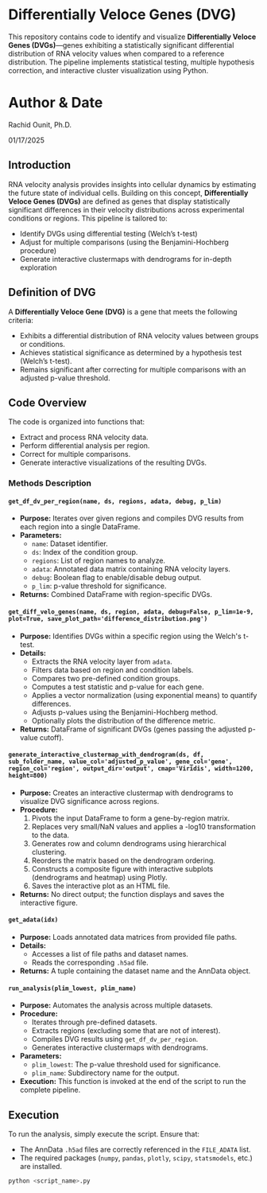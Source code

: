 # Differentially Veloce Genes (DVG) 

This repository contains code to identify and visualize **Differentially Veloce Genes (DVGs)**—genes exhibiting a statistically significant differential distribution of RNA velocity values when compared to a reference distribution. The pipeline implements statistical testing, multiple hypothesis correction, and interactive cluster visualization using Python.

# Author & Date
Rachid Ounit, Ph.D.

01/17/2025

## Introduction

RNA velocity analysis provides insights into cellular dynamics by estimating the future state of individual cells. Building on this concept, **Differentially Veloce Genes (DVGs)** are defined as genes that display statistically significant differences in their velocity distributions across experimental conditions or regions. This pipeline is tailored to:
- Identify DVGs using differential testing (Welch’s t-test)
- Adjust for multiple comparisons (using the Benjamini-Hochberg procedure)
- Generate interactive clustermaps with dendrograms for in-depth exploration

## Definition of DVG

A **Differentially Veloce Gene (DVG)** is a gene that meets the following criteria:
- Exhibits a differential distribution of RNA velocity values between groups or conditions.
- Achieves statistical significance as determined by a hypothesis test (Welch’s t-test).
- Remains significant after correcting for multiple comparisons with an adjusted p-value threshold.

## Code Overview

The code is organized into functions that:
- Extract and process RNA velocity data.
- Perform differential analysis per region.
- Correct for multiple comparisons.
- Generate interactive visualizations of the resulting DVGs.

### Methods Description

#### `get_df_dv_per_region(name, ds, regions, adata, debug, p_lim)`

- **Purpose:** Iterates over given regions and compiles DVG results from each region into a single DataFrame.
- **Parameters:**
  - `name`: Dataset identifier.
  - `ds`: Index of the condition group.
  - `regions`: List of region names to analyze.
  - `adata`: Annotated data matrix containing RNA velocity layers.
  - `debug`: Boolean flag to enable/disable debug output.
  - `p_lim`: p-value threshold for significance.
- **Returns:** Combined DataFrame with region-specific DVGs.

#### `get_diff_velo_genes(name, ds, region, adata, debug=False, p_lim=1e-9, plot=True, save_plot_path='difference_distribution.png')`

- **Purpose:** Identifies DVGs within a specific region using the Welch's t-test.
- **Details:**
  - Extracts the RNA velocity layer from `adata`.
  - Filters data based on region and condition labels.
  - Compares two pre-defined condition groups.
  - Computes a test statistic and p-value for each gene.
  - Applies a vector normalization (using exponential means) to quantify differences.
  - Adjusts p-values using the Benjamini-Hochberg method.
  - Optionally plots the distribution of the difference metric.
- **Returns:** DataFrame of significant DVGs (genes passing the adjusted p-value cutoff).

#### `generate_interactive_clustermap_with_dendrogram(ds, df, sub_folder_name, value_col='adjusted_p_value', gene_col='gene', region_col='region', output_dir='output', cmap='Viridis', width=1200, height=800)`

- **Purpose:** Creates an interactive clustermap with dendrograms to visualize DVG significance across regions.
- **Procedure:**
  1. Pivots the input DataFrame to form a gene-by-region matrix.
  2. Replaces very small/NaN values and applies a -log10 transformation to the data.
  3. Generates row and column dendrograms using hierarchical clustering.
  4. Reorders the matrix based on the dendrogram ordering.
  5. Constructs a composite figure with interactive subplots (dendrograms and heatmap) using Plotly.
  6. Saves the interactive plot as an HTML file.
- **Returns:** No direct output; the function displays and saves the interactive figure.

#### `get_adata(idx)`

- **Purpose:** Loads annotated data matrices from provided file paths.
- **Details:**
  - Accesses a list of file paths and dataset names.
  - Reads the corresponding `.h5ad` file.
- **Returns:** A tuple containing the dataset name and the AnnData object.

#### `run_analysis(plim_lowest, plim_name)`

- **Purpose:** Automates the analysis across multiple datasets.
- **Procedure:**
  - Iterates through pre-defined datasets.
  - Extracts regions (excluding some that are not of interest).
  - Compiles DVG results using `get_df_dv_per_region`.
  - Generates interactive clustermaps with dendrograms.
- **Parameters:**
  - `plim_lowest`: The p-value threshold used for significance.
  - `plim_name`: Subdirectory name for the output.
- **Execution:** This function is invoked at the end of the script to run the complete pipeline.

## Execution
To run the analysis, simply execute the script. Ensure that:
- The AnnData `.h5ad` files are correctly referenced in the `FILE_ADATA` list.
- The required packages (`numpy`, `pandas`, `plotly`, `scipy`, `statsmodels`, etc.) are installed.

```bash
python <script_name>.py

